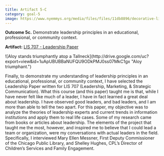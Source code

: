 ```yaml
---
title: Artifact 5-C
category: goal-5
image: https://www.nyemmys.org/media/files/files/11db8896/decorative-line-break-29.png
---
```


**Outcome 5c.** Demonstrate leadership principles in an educational, professional, or community context.

**Artifact:** [LIS 707 - Leadership Paper](https://docs.google.com/document/d/12VJvLK5zfV-8ocs8AE-H-jVmYNeMHO9nQw4drCF2oYk/edit?usp=sharing)

<div class="image-left" markdown="1">
![Aloy stands triumphantly atop a Tallneck](http://drive.google.com/uc?export=view&id=1uApUBUBBaNUFQU9ODkPMJ0ss07MkC1gx "Aloy triumphant.")
</div>

Finally, to demonstrate my understanding of leadership principles in an educational, professional, or community context, I have selected the Leadership Paper written for LIS 707 (Leadership, Marketing, & Strategic Communication). What this course (and this paper) taught me is that, while I have never felt like much of a leader, I have in fact learned a great deal about leadership. I have observed good leaders, and bad leaders, and I am more than able to tell the two apart. For this paper, my objective was to analyze the theories of leadership experts and current trends in information institutions and apply them to real life cases. Some of my research came from books or articles about leadership. The elements of the project that taught me the most, however, and inspired me to believe that I could lead a team or organization, were my conversations with actual leaders in the field. Specifically, I interviewed Mary Ellen Messner, First Deputy Commissioner of the Chicago Public Library, and Shelley Hughes, CPL’s Director of Children’s Services and Family Engagement.